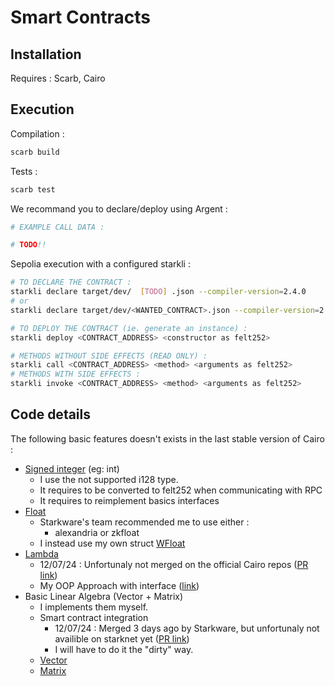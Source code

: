 # Smart Contracts

## Installation

Requires : Scarb, Cairo

## Execution

Compilation :
```bash
scarb build
```

Tests :
```bash
scarb test
```

We recommand you to declare/deploy using Argent :

```bash
# EXAMPLE CALL DATA :

# TODO!!
```

Sepolia execution with a configured starkli :

```bash
# TO DECLARE THE CONTRACT :
starkli declare target/dev/  [TODO] .json --compiler-version=2.4.0
# or
starkli declare target/dev/<WANTED_CONTRACT>.json --compiler-version=2.4.0

# TO DEPLOY THE CONTRACT (ie. generate an instance) :
starkli deploy <CONTRACT_ADDRESS> <constructor as felt252>
```

```bash
# METHODS WITHOUT SIDE EFFECTS (READ ONLY) :
starkli call <CONTRACT_ADDRESS> <method> <arguments as felt252> 
# METHODS WITH SIDE EFFECTS :
starkli invoke <CONTRACT_ADDRESS> <method> <arguments as felt252> 
```

## Code details

The following basic features doesn't exists in the last stable version of Cairo :
- [Signed integer](src/math/signed.cairo) (eg: int)
    - I use the not supported i128 type.
    - It requires to be converted to felt252 when communicating with RPC
    - It requires to reimplement basics interfaces
- [Float](src/math/wfloat.cairo)
    - Starkware's team recommended me to use either :
        - alexandria or zkfloat
    - I instead use my own struct [WFloat](src/math/wfloat.cairo) 
- [Lambda]((src/math/component_lambda.cairo))
    - 12/07/24 : Unfortunaly not merged on the official Cairo repos ([PR link](https://github.com/starkware-libs/cairo/pull/6015))
    - My OOP Approach with interface ([link](src/math/component_lambda.cairo))
- Basic Linear Algebra (Vector + Matrix)
    - I implements them myself.
    - Smart contract integration
       - 12/07/24 : Merged 3 days ago by Starkware, but unfortunaly not availible on starknet yet ([PR link](https://github.com/starkware-libs/cairo/pull/5974))
       - I will have to do it the "dirty" way.
    - [Vector](src/math/vector.cairo)
    - [Matrix](src/math/matrix.cairo)